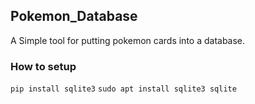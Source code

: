 ## Pokemon_Database

A Simple tool for putting pokemon cards into a database.

 ### How to setup
 
 ``` pip install sqlite3 ```
 ``` sudo apt install sqlite3 sqlite  ```
    
